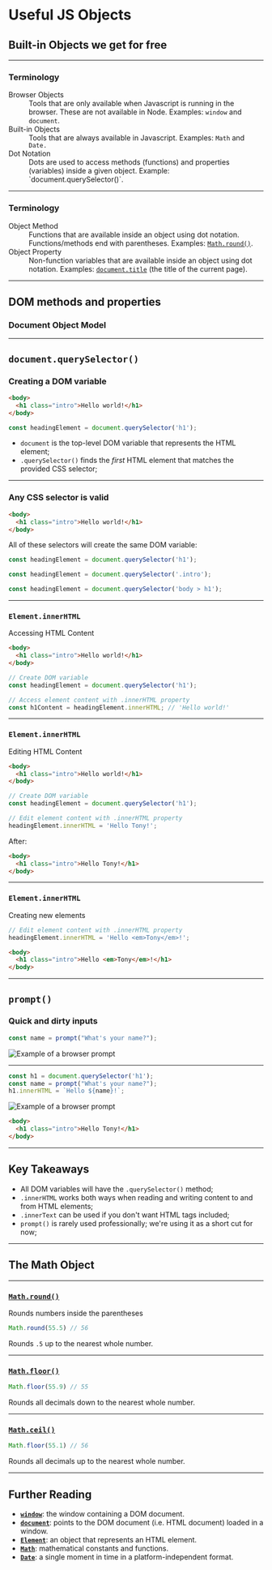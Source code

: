
# Useful JS Objects
## Built-in Objects we get for free
---

### Terminology
<dl>
  <dt>Browser Objects</dt>
  <dd>Tools that are only available when Javascript is running in the browser. These are not available in Node. Examples: <code>window</code> and <code>document</code>.</dd>
  <dt>Built-in Objects</dt>
  <dd>Tools that are always available in Javascript. Examples: <code>Math</code> and <code>Date.</code></dd>
  <dt>Dot Notation</dt>
  <dd>Dots are used to access methods (functions) and properties (variables) inside a given object. Example: `document.querySelector()`.</dd>
</dl>

---

### Terminology
<dl>
  <dt>Object Method</dt>
  <dd>Functions that are available inside an object using dot notation. Functions/methods end with parentheses. Examples: <a href="https://developer.mozilla.org/en-US/docs/Web/JavaScript/Reference/Global_Objects/Math/round"><code>Math.round()</code></a>.</dd>
  <dt>Object Property</dt>
  <dd>Non-function variables that are available inside an object using dot notation. Examples: <a href="https://developer.mozilla.org/en-US/docs/Web/API/Document/title"><code>document.title</code></a> (the title of the current page).</dd>
</dl>

---

## DOM methods and properties
### Document Object Model

---

## `document.querySelector()`
### Creating a DOM variable
```html
<body>
  <h1 class="intro">Hello world!</h1>
</body>
```

```js
const headingElement = document.querySelector('h1');
```
- `document` is the top-level DOM variable that represents the HTML element;
- `.querySelector()` finds the _first_ HTML element that matches the provided CSS selector;

---

### Any CSS selector is valid

```html
<body>
  <h1 class="intro">Hello world!</h1>
</body>
```

All of these selectors will create the same DOM variable:

```js
const headingElement = document.querySelector('h1');
```
```js
const headingElement = document.querySelector('.intro');
```
```js
const headingElement = document.querySelector('body > h1');
```

---

### `Element.innerHTML`
Accessing HTML Content
```html
<body>
  <h1 class="intro">Hello world!</h1>
</body>
```

```js
// Create DOM variable
const headingElement = document.querySelector('h1');

// Access element content with .innerHTML property
const h1Content = headingElement.innerHTML; // 'Hello world!'
```

---

### `Element.innerHTML`
Editing HTML Content
```html
<body>
  <h1 class="intro">Hello world!</h1>
</body>
```

```js
// Create DOM variable
const headingElement = document.querySelector('h1');

// Edit element content with .innerHTML property
headingElement.innerHTML = 'Hello Tony!';
```
After:
```html
<body>
  <h1 class="intro">Hello Tony!</h1>
</body>
```

---

### `Element.innerHTML`
Creating new elements
```js
// Edit element content with .innerHTML property
headingElement.innerHTML = 'Hello <em>Tony</em>!';
```
```html
<body>
  <h1 class="intro">Hello <em>Tony</em>!</h1>
</body>
```

---

## `prompt()`
### Quick and dirty inputs
```js
const name = prompt("What's your name?");
```

![Example of a browser prompt](/images/js/prompt-example.png)

---

```js
const h1 = document.querySelector('h1');
const name = prompt("What's your name?");
h1.innerHTML = `Hello ${name}!`;
```

![Example of a browser prompt](/images/js/prompt-tony.png)

```html
<body>
  <h1 class="intro">Hello Tony!</h1>
</body>
```

---

## Key Takeaways
- All DOM variables will have the `.querySelector()` method;
- `.innerHTML` works both ways when reading and writing content to and from HTML elements;
- `.innerText` can be used if you don't want HTML tags included;
- `prompt()` is rarely used professionally; we're using it as a short cut for now;

---

## The Math Object

---

### [`Math.round()`](https://developer.mozilla.org/en-US/docs/Web/JavaScript/Reference/Global_Objects/Math/round)
Rounds numbers inside the parentheses
```js
Math.round(55.5) // 56
```
Rounds `.5` up to the nearest whole number.

---

### [`Math.floor()`](https://developer.mozilla.org/en-US/docs/Web/JavaScript/Reference/Global_Objects/Math/floor)

```js
Math.floor(55.9) // 55
```
Rounds all decimals down to the nearest whole number.

---

### [`Math.ceil()`](https://developer.mozilla.org/en-US/docs/Web/JavaScript/Reference/Global_Objects/Math/ceil)

```js
Math.floor(55.1) // 56
```
Rounds all decimals up to the nearest whole number.

---

## Further Reading
- **[`window`](https://developer.mozilla.org/en-US/docs/Web/API/Window)**: the window containing a DOM document.
- **[`document`](https://developer.mozilla.org/en-US/docs/Web/API/Document)**: points to the DOM document (i.e. HTML document) loaded in a window.
- **[`Element`](https://developer.mozilla.org/en-US/docs/Web/API/Element)**: an object that represents an HTML element.
- **[`Math`](https://developer.mozilla.org/en-US/docs/Web/JavaScript/Reference/Global_Objects/Math)**: mathematical constants and functions.
- **[`Date`](https://developer.mozilla.org/en-US/docs/Web/JavaScript/Reference/Global_Objects/Date)**: a single moment in time in a platform-independent format.
